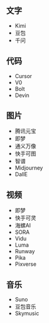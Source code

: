## 文字

- Kimi
- 豆包
- 千问

## 代码

- Cursor
- V0
- Bolt
- Devin

## 图片

- 腾讯元宝
- 即梦
- 通义万像
- 快手可图
- 智谱
- Midjourney
- DallE

## 视频

- 即梦
- 快手可灵
- 海螺AI
- SORA
- Vidu
- Luma
- Runway
- Pika
- Pixverse

## 音乐

- Suno
- 豆包音乐
- Skymusic

